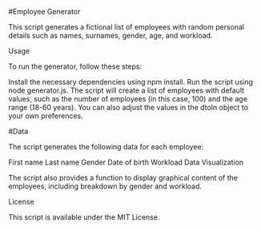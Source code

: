 #Employee Generator

This script generates a fictional list of employees with random personal details such as names, surnames, gender, age, and workload.

Usage

To run the generator, follow these steps:

Install the necessary dependencies using npm install.
Run the script using node generator.js.
The script will create a list of employees with default values, such as the number of employees (in this case, 100) and the age range (18-60 years). You can also adjust the values in the dtoIn object to your own preferences.

#Data

The script generates the following data for each employee:

First name
Last name
Gender
Date of birth
Workload
Data Visualization

The script also provides a function to display graphical content of the employees, including breakdown by gender and workload.

License

This script is available under the MIT License.
